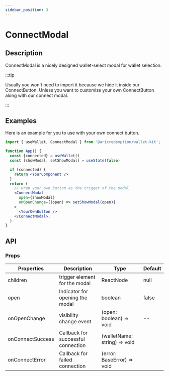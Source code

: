 ```yaml
---
sidebar_position: 3
---
```


# ConnectModal

## Description

ConnectModal is a nicely designed wallet-select modal for wallet selection.

:::tip

Usually you won't need to import it because we hide it inside our ConnectButton. Unless you want to customize your own ConnectButton along with our connect modal.

:::

## Examples

Here is an example for you to use with your own connect button.

```jsx
import { useWallet, ConnectModal } from '@aricredemption/wallet-kit';

function App() {
  const {connected} = useWallet()
  const [showModal, setShowModal] = useState(false)

  if (connected) {
    return <YourComponent />
  }
  return (
    // wrap your own button as the trigger of the modal
    <ConnectModal
      open={showModal}
      onOpenChange={(open) => setShowModal(open)}
    >
      <YourOwnButton />
    </ConnectModal>;
  )
}

```

## API

### Props

| Properties       | Description                        | Type                         | Default |
| ---------------- | ---------------------------------- | ---------------------------- | ------- |
| children         | trigger element for the modal      | ReactNode                    | null    |
| open             | Indicator for opening the modal    | boolean                      | false   |
| onOpenChange     | visibility change event            | (open: boolean) => void      | --      |
| onConnectSuccess | Callback for successful connection | (walletName: string) => void |         |
| onConnectError   | Callback for failed connection     | (error: BaseError) => void   |         |

